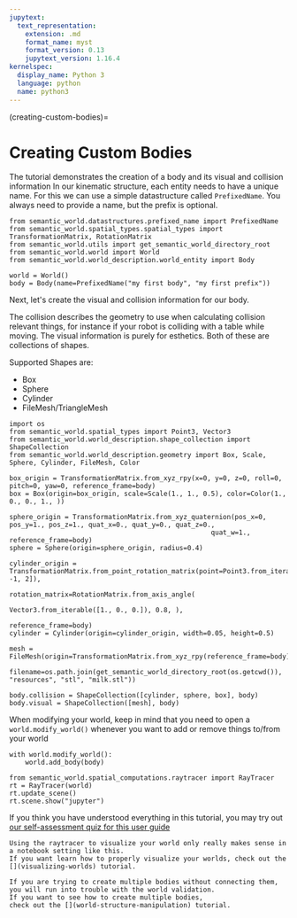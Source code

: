 ```yaml
---
jupytext:
  text_representation:
    extension: .md
    format_name: myst
    format_version: 0.13
    jupytext_version: 1.16.4
kernelspec:
  display_name: Python 3
  language: python
  name: python3
---
```

(creating-custom-bodies)=
# Creating Custom Bodies

The tutorial demonstrates the creation of a body and its visual and collision information
In our kinematic structure, each entity needs to have a unique name. For this we can use a simple datastructure called `PrefixedName`. You always need to provide a name, but the prefix is optional.

```{code-cell} ipython3
from semantic_world.datastructures.prefixed_name import PrefixedName
from semantic_world.spatial_types.spatial_types import TransformationMatrix, RotationMatrix
from semantic_world.utils import get_semantic_world_directory_root
from semantic_world.world import World
from semantic_world.world_description.world_entity import Body

world = World()
body = Body(name=PrefixedName("my first body", "my first prefix"))
```

Next, let's create the visual and collision information for our body.

The collision describes the geometry to use when calculating collision relevant things, for instance if your robot is colliding with a table while moving.
The visual information is purely for esthetics.
Both of these are collections of shapes.

Supported Shapes are:
- Box
- Sphere
- Cylinder
- FileMesh/TriangleMesh

```{code-cell} ipython3
import os
from semantic_world.spatial_types import Point3, Vector3
from semantic_world.world_description.shape_collection import ShapeCollection
from semantic_world.world_description.geometry import Box, Scale, Sphere, Cylinder, FileMesh, Color

box_origin = TransformationMatrix.from_xyz_rpy(x=0, y=0, z=0, roll=0, pitch=0, yaw=0, reference_frame=body)
box = Box(origin=box_origin, scale=Scale(1., 1., 0.5), color=Color(1., 0., 0., 1., ))

sphere_origin = TransformationMatrix.from_xyz_quaternion(pos_x=0, pos_y=1., pos_z=1., quat_x=0., quat_y=0., quat_z=0.,
                                                   quat_w=1., reference_frame=body)
sphere = Sphere(origin=sphere_origin, radius=0.4)

cylinder_origin = TransformationMatrix.from_point_rotation_matrix(point=Point3.from_iterable([1, -1, 2]),
                                                                  rotation_matrix=RotationMatrix.from_axis_angle(
                                                                      Vector3.from_iterable([1., 0., 0.]), 0.8, ),
                                                                  reference_frame=body)
cylinder = Cylinder(origin=cylinder_origin, width=0.05, height=0.5)

mesh = FileMesh(origin=TransformationMatrix.from_xyz_rpy(reference_frame=body),
            filename=os.path.join(get_semantic_world_directory_root(os.getcwd()), "resources", "stl", "milk.stl"))

body.collision = ShapeCollection([cylinder, sphere, box], body)
body.visual = ShapeCollection([mesh], body)
```

When modifying your world, keep in mind that you need to open a `world.modify_world()` whenever you want to add or remove things to/from your world

```{code-cell} ipython3
with world.modify_world():
    world.add_body(body)

from semantic_world.spatial_computations.raytracer import RayTracer
rt = RayTracer(world)
rt.update_scene()
rt.scene.show("jupyter")
```

If you think you have understood everything in this tutorial, you may try out 
[our self-assessment quiz for this user guide](../self_assessment/quizzes/creating_custom_bodies_quiz)

```{warning}
Using the raytracer to visualize your world only really makes sense in a notebook setting like this.
If you want learn how to properly visualize your worlds, check out the [](visualizing-worlds) tutorial.
```

```{warning}
If you are trying to create multiple bodies without connecting them,
you will run into trouble with the world validation.
If you want to see how to create multiple bodies, 
check out the [](world-structure-manipulation) tutorial.
```